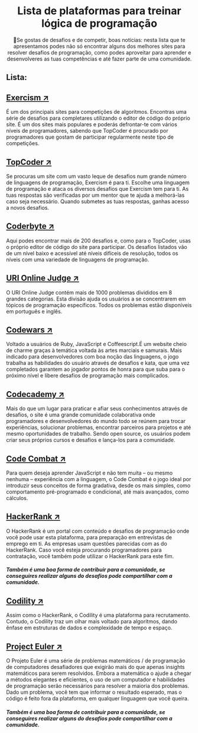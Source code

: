 <h1 align="center">Lista de plataformas para treinar lógica de programação</h1>

<p align="center"> 🚀Se gostas de desafios e de competir, boas notícias: nesta lista que te apresentamos podes não só encontrar alguns dos melhores sites para resolver desafios de programação, como podes aproveitar para aprender e desenvolveres as tuas competências e até fazer parte de uma comunidade.</p>

## Lista:

## <a href="https://exercism.io/">Exercism ↗</a>
   <p>É um dos principais sites para competições de algoritmos. Encontras uma série de desafios para completares utilizando o editor de código do próprio site. É um dos sites mais populares e poderás defrontar-te com vários níveis de programadores, sabendo que TopCoder é procurado por programadores que gostam de participar regularmente neste tipo de competições.</p>

## <a href="https://www.topcoder.com/">TopCoder ↗</a>
   <p>Se procuras um site com um vasto leque de desafios num grande número de linguagens de programação, Exercism é para ti. Escolhe uma linguagem de programação e ataca os diversos desafios que Exercism tem para ti. As tuas respostas são verificadas por um mentor que te ajuda a melhorá-las caso seja necessário. Quando submetes as tuas respostas, ganhas acesso a novos desafios.</p>

## <a href="https://coderbyte.com/">Coderbyte ↗</a>
   <p>Aqui podes encontrar mais de 200 desafios e, como para o TopCoder, usas o próprio editor de código do site para participar. Os desafios listados vão de um nível baixo e acessível até níveis difíceis de resolução, todos os níveis com uma variedade de linguagens de programação.

## <a href="https://www.urionlinejudge.com.br/">URI Online Judge ↗</a>
   <p>O URI Online Judge contém mais de 1000 problemas divididos em 8 grandes categorias. Esta divisão ajuda os usuários a se concentrarem em tópicos de programação específicos. Todos os problemas estão disponíveis em português e inglês.</p>

## <a href="https://www.codewars.com/">Codewars ↗</a>
<p>Voltado a usuários de Ruby, JavaScript e Coffeescript.É um website cheio de charme graças à temática voltada às artes marciais e samurais. Mais indicado para desenvolvedores com boa noção das linguagens, o jogo trabalha as habilidades do usuário através de desafios e kata, que uma vez completados garantem ao jogador pontos de honra para que suba para o próximo nível e libere desafios de programação mais complicados.</p>

## <a href="https://www.codecademy.com/">Codecademy ↗</a>
<p>Mais do que um lugar para praticar e afiar seus conhecimentos através de desafios, o site é uma grande comunidade colaborativa onde programadores e desenvolvedores do mundo todo se reúnem para trocar experiências, solucionar problemas, encontrar parceiros para projetos e até mesmo oportunidades de trabalho. Sendo open source, os usuários podem criar seus próprios cursos e desafios e lança-los para a comunidade.</p>

## <a href="https://codecombat.com/play">Code Combat ↗</a>
<p>Para quem deseja aprender JavaScript e não tem muita – ou mesmo nenhuma – experiência com a linguagem, o Code Combat é o jogo ideal por introduzir seus conceitos de forma gradativa, desde os mais simples, como comportamento pré-programado e condicional, até mais avançados, como cálculos.</p>

## <a href="https://www.hackerrank.com/create-account/?h_r=home&h_l=header">HackerRank ↗</a>
<p>O HackerRank é um portal com conteúdo e desafios de programação onde você pode usar esta plataforma, para preparação em entrevistas de emprego em ti. As empresas usam questões parecidas com as do HackerRank. Caso você esteja procurando programadores para contratação, você também pode utilizar o HackerRank para este fim.</p>
<h5>Também é uma boa forma de contribuir para a comunidade, se conseguires realizar alguns do desafios pode compartilhar com a comunidade.</h5>

## <a href="https://www.codility.com/">Codility ↗</a>
<p>Assim como o HackerRank, o Codility é uma plataforma para recrutamento. Contudo, o Codility traz um olhar mais voltado para algoritmos, dando ênfase em estruturas de dados e complexidade de tempo e espaço.<p>

## <a href="https://projecteuler.net/">Project Euler ↗</a>
<p>O Projeto Euler é uma série de problemas matemáticos / de programação de computadores desafiadores que exigirão mais do que apenas insights matemáticos para serem resolvidos. Embora a matemática o ajude a chegar a métodos elegantes e eficientes, o uso de um computador e habilidades de programação serão necessários para resolver a maioria dos problemas.
Dado um problema, você tem que informar o resultado esperado, mas o código é feito fora da plataforma, em qualquer linguagem que você queira.
</p>

<h5>Também é uma boa forma de contribuir para a comunidade, se conseguires realizar alguns do desafios pode compartilhar com a comunidade.</h5>
